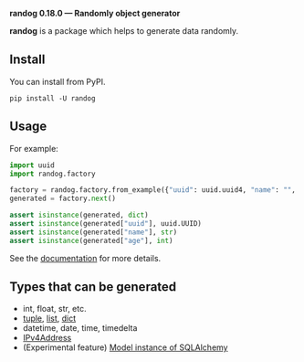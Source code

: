 **randog 0.18.0 — Randomly object generator**

**randog** is a package which helps to generate data randomly.

## Install

You can install from PyPI.

```shell
pip install -U randog
```

## Usage
For example:

```python
import uuid
import randog.factory

factory = randog.factory.from_example({"uuid": uuid.uuid4, "name": "", "age": 20})
generated = factory.next()

assert isinstance(generated, dict)
assert isinstance(generated["uuid"], uuid.UUID)
assert isinstance(generated["name"], str)
assert isinstance(generated["age"], int)
```

See the [documentation](https://unaguna.github.io/random-obj-generator/) for more details.


## Types that can be generated

- int, float, str, etc.
- [tuple](https://unaguna.github.io/random-obj-generator/en/doc.list_factory.html), [list](https://unaguna.github.io/random-obj-generator/en/doc.list_factory.html), [dict](https://unaguna.github.io/random-obj-generator/en/doc.dict_factory.html)
- datetime, date, time, timedelta
- [IPv4Address](https://unaguna.github.io/random-obj-generator/en/doc.ipv4_factory.html)
- (Experimental feature) [Model instance of SQLAlchemy](https://unaguna.github.io/random-obj-generator/en/doc.sqlalchemy.html)
